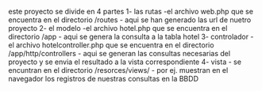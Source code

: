 este proyecto se divide en 4 partes
1- las rutas
	-el archivo web.php que se encuentra en el directorio /routes 
		- aqui se han generado las url de nuetro proyecto 
2- el modelo
	-el archivo hotel.php que se encuentra en el directorio /app
		- aqui se genera la consulta a la tabla hotel
3- controlador 
	-el archivo hotelcontroller.php que se encuentra en el directorio /app/http/controllers
		- aqui se generan las consultas necesarias del proyecto y se envia el resultado a la vista correspondiente
4- vista
	- se encuntran en el directorio /resorces/views/
		- por ej. muestran en el navegador los registros de nuestras consultas en la BBDD 

